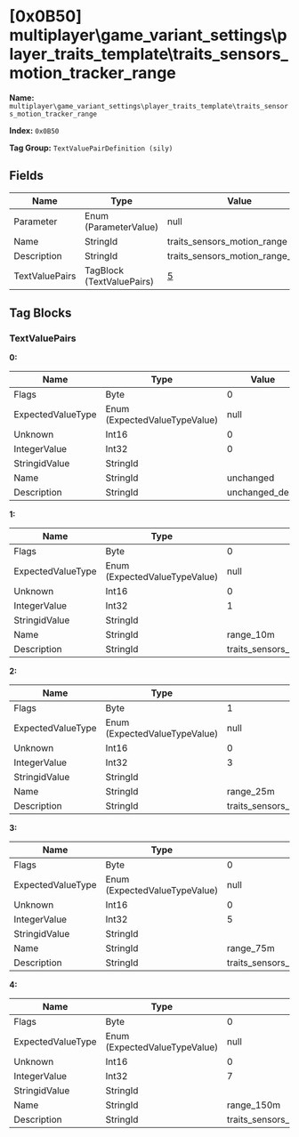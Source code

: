 # [0x0B50] multiplayer\game_variant_settings\player_traits_template\traits_sensors_motion_tracker_range

**Name:** ```multiplayer\game_variant_settings\player_traits_template\traits_sensors_motion_tracker_range```

**Index:** ```0x0B50```

**Tag Group:** ```TextValuePairDefinition (sily)```

## Fields

Name	| Type	| Value
---	|---	|---	|
Parameter	|Enum (ParameterValue)	|null
Name	|StringId	|traits_sensors_motion_range
Description	|StringId	|traits_sensors_motion_range_desc
TextValuePairs	|TagBlock (TextValuePairs)	|[5](#textvaluepairs)


## Tag Blocks

### TextValuePairs

**0:**

Name	| Type	| Value
---	|---	|---	|
Flags	|Byte	|0
ExpectedValueType	|Enum (ExpectedValueTypeValue)	|null
Unknown	|Int16	|0
IntegerValue	|Int32	|0
StringidValue	|StringId	|
Name	|StringId	|unchanged
Description	|StringId	|unchanged_desc


**1:**

Name	| Type	| Value
---	|---	|---	|
Flags	|Byte	|0
ExpectedValueType	|Enum (ExpectedValueTypeValue)	|null
Unknown	|Int16	|0
IntegerValue	|Int32	|1
StringidValue	|StringId	|
Name	|StringId	|range_10m
Description	|StringId	|traits_sensors_motion_range_value_less_desc


**2:**

Name	| Type	| Value
---	|---	|---	|
Flags	|Byte	|1
ExpectedValueType	|Enum (ExpectedValueTypeValue)	|null
Unknown	|Int16	|0
IntegerValue	|Int32	|3
StringidValue	|StringId	|
Name	|StringId	|range_25m
Description	|StringId	|traits_sensors_motion_range_value_normal_desc


**3:**

Name	| Type	| Value
---	|---	|---	|
Flags	|Byte	|0
ExpectedValueType	|Enum (ExpectedValueTypeValue)	|null
Unknown	|Int16	|0
IntegerValue	|Int32	|5
StringidValue	|StringId	|
Name	|StringId	|range_75m
Description	|StringId	|traits_sensors_motion_range_value_more_desc


**4:**

Name	| Type	| Value
---	|---	|---	|
Flags	|Byte	|0
ExpectedValueType	|Enum (ExpectedValueTypeValue)	|null
Unknown	|Int16	|0
IntegerValue	|Int32	|7
StringidValue	|StringId	|
Name	|StringId	|range_150m
Description	|StringId	|traits_sensors_motion_range_value_more_desc


